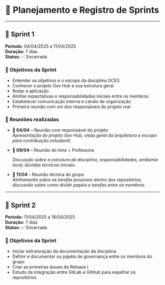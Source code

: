 # 📅 Planejamento e Registro de Sprints

---

## 🏁 Sprint 1

**Período:** 04/04/2025 a 11/04/2025  
**Duração:** 7 dias  
**Status:** ✅ Encerrada

### 🧾 Objetivos da Sprint

- Entender os objetivos e o escopo da disciplina GCES
- Conhecer o projeto Gov Hub e sua estrutura geral
- Rodar a aplicação 
- Alinhar expectativas e responsabilidades iniciais entre os membros
- Estabelecer comunicação interna e canais de organização
- Primeira reunião com um dos responsáveis do projeto real

### 🤝 Reuniões realizadas

- **📅 04/04** – Reunião com responsável do projeto  
  *Apresentação do projeto Gov Hub, visão geral da arquitetura e escopo para contribuição estudantil.*

- **📅 09/04** – Reunião do time + Professora

  *Discussão sobre a estrutura da disciplina, responsabilidades, ambiente local, dúvidas técnicas iniciais.*

- **📅 11/04** – Reunião técnica do grupo  
  *Alinhamento sobre as tarefas possíveis dentro dos repositórios, discussão sobre como dividir papéis e tarefas entre os membros.*
---


## 🚀 Sprint 2

**Período:** 11/04/2025 a 18/04/2025  
**Duração:** 7 dias  
**Status:** ✅ Encerrada

### 🧾 Objetivos da Sprint

- Iniciar estruturação da documentação da disciplina
- Definir e documentar os papéis de governança entre os membros do grupo
- Criar as primeiras issues da Release I
- Estudo da integração entre GitLab e GitHub para espelhar os repositórios